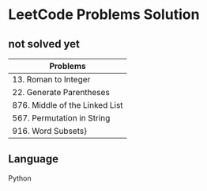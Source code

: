 # LeetCode Problems Solution

## **not solved yet**

|Problems|
|-----------|
|13. Roman to Integer|
|22. Generate Parentheses|
|876. Middle of the Linked List|
|567. Permutation in String|
|916. Word Subsets}

## Language

Python
